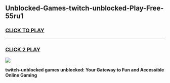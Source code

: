 
## Unblocked-Games-twitch-unblocked-Play-Free-55ru1
<h3>
<a href="https://premium76.site?title=twitch-unblocked&ref=23A">CLICK TO PLAY</a></h3>
<hr>

<h3>
<a href="https://premium76.site?title=twitch-unblocked&ref=23A">CLICK 2 PLAY</a>
  
</h3>

<a href="https://premium76.site?title=twitch-unblocked&ref=23A"><img src="https://clearcache.store/games.png"></a>


**twitch-unblocked games unblocked: Your Gateway to Fun and Accessible Online Gaming**

